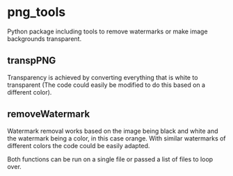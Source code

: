 # png_tools
Python package including tools to remove watermarks or make image backgrounds transparent.

## transpPNG
Transparency is achieved by converting everything that is white to transparent (The code could easily be modified to do this based on a different color).

## removeWatermark
Watermark removal works based on the image being black and white and the watermark being a color, in this case orange.  With similar watermarks of different colors the code could be easily adapted.  

Both functions can be run on a single file or passed a list of files to loop over. 
